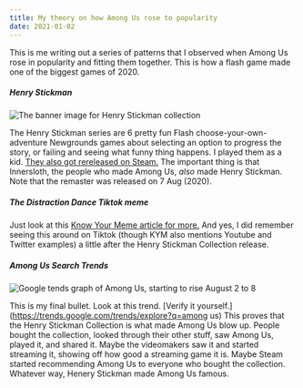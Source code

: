 ```yaml
---
title: My theory on how Among Us rose to popularity
date: 2021-01-02
---
```


This is me writing out a series of patterns that I observed when Among Us rose in popularity and fitting them together. This is how a flash game made one of the biggest games of 2020.

##### Henry Stickman

![The banner image for Henry Stickman collection](/pics/henry.jpg)

The Henry Stickman series are 6 pretty fun Flash choose-your-own-adventure Newgrounds games about selecting an option to progress the story, or failing and seeing what funny thing happens. I played them as a kid. [They also got rereleased on Steam.](https://store.steampowered.com/app/1089980/The_Henry_Stickmin_Collection/) The important thing is that Innersloth, the people who made Among Us, _also_ made Henry Stickman. Note that the remaster was released on 7 Aug (2020).

##### The Distraction Dance Tiktok meme

Just look at this [Know Your Meme article for more.](https://knowyourmeme.com/memes/distraction-dance) And yes, I did remember seeing this around on Tiktok (though KYM also mentions Youtube and Twitter examples) a little after the Henry Stickman Collection release.

##### Among Us Search Trends

![Google tends graph of Among Us, starting to rise August 2 to 8](/pics/AmongUsTrend.png)

This is my final bullet. Look at this trend. [Verify it yourself.](https://trends.google.com/trends/explore?q=among us) This proves that the Henry Stickman Collection is what made Among Us blow up. People bought the collection, looked through their other stuff, saw Among Us, played it, and shared it. Maybe the videomakers saw it and started streaming it, showing off how good a streaming game it is. Maybe Steam started recommending Among Us to everyone who bought the collection. Whatever way, Henery Stickman made Among Us famous.
